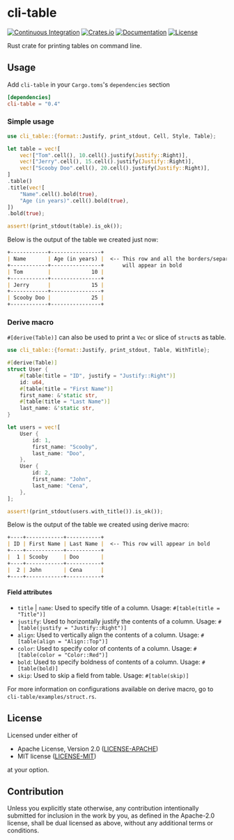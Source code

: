 # cli-table

[![Continuous Integration](https://github.com/devashishdxt/cli-table/workflows/Continuous%20Integration/badge.svg)](https://github.com/devashishdxt/cli-table/actions?query=workflow%3A%22Continuous+Integration%22)
[![Crates.io](https://img.shields.io/crates/v/cli-table)](https://crates.io/crates/cli-table)
[![Documentation](https://docs.rs/cli-table/badge.svg)](https://docs.rs/cli-table)
[![License](https://img.shields.io/crates/l/cli-table)](https://github.com/devashishdxt/cli-table/blob/master/LICENSE-MIT)

Rust crate for printing tables on command line.

## Usage

Add `cli-table` in your `Cargo.toms`'s `dependencies` section

```toml
[dependencies]
cli-table = "0.4"
```

### Simple usage

```rust
use cli_table::{format::Justify, print_stdout, Cell, Style, Table};

let table = vec![
    vec!["Tom".cell(), 10.cell().justify(Justify::Right)],
    vec!["Jerry".cell(), 15.cell().justify(Justify::Right)],
    vec!["Scooby Doo".cell(), 20.cell().justify(Justify::Right)],
]
.table()
.title(vec![
    "Name".cell().bold(true),
    "Age (in years)".cell().bold(true),
])
.bold(true);

assert!(print_stdout(table).is_ok());
```

Below is the output of the table we created just now:

```markdown
+------------+----------------+
| Name       | Age (in years) |  <-- This row and all the borders/separators
+------------+----------------+      will appear in bold
| Tom        |             10 |
+------------+----------------+
| Jerry      |             15 |
+------------+----------------+
| Scooby Doo |             25 |
+------------+----------------+
```

### Derive macro

`#[derive(Table)]` can also be used to print a `Vec` or slice of `struct`s as table.

```rust
use cli_table::{format::Justify, print_stdout, Table, WithTitle};

#[derive(Table)]
struct User {
    #[table(title = "ID", justify = "Justify::Right")]
    id: u64,
    #[table(title = "First Name")]
    first_name: &'static str,
    #[table(title = "Last Name")]
    last_name: &'static str,
}

let users = vec![
    User {
        id: 1,
        first_name: "Scooby",
        last_name: "Doo",
    },
    User {
        id: 2,
        first_name: "John",
        last_name: "Cena",
    },
];

assert!(print_stdout(users.with_title()).is_ok());
```

Below is the output of the table we created using derive macro:

```markdown
+----+------------+-----------+
| ID | First Name | Last Name |  <-- This row will appear in bold
+----+------------+-----------+
|  1 | Scooby     | Doo       |
+----+------------+-----------+
|  2 | John       | Cena      |
+----+------------+-----------+
```

#### Field attributes

- `title` | `name`: Used to specify title of a column. Usage: `#[table(title = "Title")]`
- `justify`: Used to horizontally justify the contents of a column. Usage: `#[table(justify = "Justify::Right")]`
- `align`: Used to vertically align the contents of a column. Usage: `#[table(align = "Align::Top")]`
- `color`: Used to specify color of contents of a column. Usage: `#[table(color = "Color::Red")]`
- `bold`: Used to specify boldness of contents of a column. Usage: `#[table(bold)]`
- `skip`: Used to skip a field from table. Usage: `#[table(skip)]`

For more information on configurations available on derive macro, go to `cli-table/examples/struct.rs`.

## License

Licensed under either of

- Apache License, Version 2.0 ([LICENSE-APACHE](LICENSE-APACHE))
- MIT license ([LICENSE-MIT](LICENSE-MIT))

at your option.

## Contribution

Unless you explicitly state otherwise, any contribution intentionally submitted for inclusion in the work by you, as
defined in the Apache-2.0 license, shall be dual licensed as above, without any additional terms or conditions.
